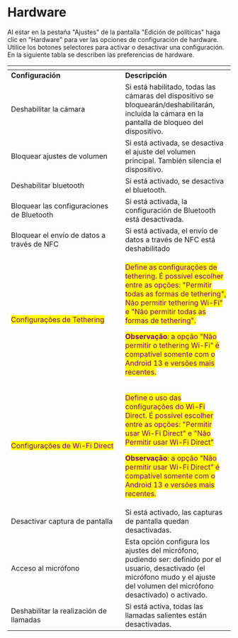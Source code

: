 # Hardware

Al estar en la pestaña "Ajustes" de la pantalla "Edición de políticas" haga clic en "Hardware" para ver las opciones de configuración de hardware. Utilice los botones selectores para activar o desactivar una configuración. En la siguiente tabla se describen las preferencias de hardware.

<table data-header-hidden><thead><tr><th width="242"></th><th></th></tr></thead><tbody><tr><td><strong>Configuración</strong></td><td><strong>Descripción</strong></td></tr><tr><td>Deshabilitar la cámara</td><td>Si está habilitado, todas las cámaras del dispositivo se bloquearán/deshabilitarán, incluida la cámara en la pantalla de bloqueo del dispositivo.</td></tr><tr><td>Bloquear ajustes de volumen</td><td>Si está activada, se desactiva el ajuste del volumen principal. También silencia el dispositivo.</td></tr><tr><td>Deshabilitar bluetooth</td><td>Si está activado, se desactiva el bluetooth.</td></tr><tr><td>Bloquear las configuraciones de Bluetooth</td><td>Si está activada, la configuración de Bluetooth está desactivada.</td></tr><tr><td>Bloquear el envío de datos a través de NFC</td><td>Si está activada, el envío de datos a través de NFC está deshabilitado</td></tr><tr><td><mark style="color:purple;">Configurações de Tethering</mark></td><td><p><mark style="color:purple;">Define as configurações de tethering. É possível escolher entre as opções: "Permitir todas as formas de tethering", Não permitir tethering Wi-Fi" e "Não permitir todas as formas de tethering".</mark> </p><p><mark style="color:purple;"><strong>Observação</strong>: a opção "Não permitir o tethering Wi-Fi” é compatível somente com o Android 13 e versões mais recentes.</mark></p></td></tr><tr><td><mark style="color:purple;">Configurações de Wi-Fi Direct</mark></td><td><p><mark style="color:purple;">Define o uso das configurações do Wi-Fi Direct.  É possível escolher entre as opções: "Permitir usar Wi-Fi Direct" e "Não Permitir usar Wi-Fi Direct"</mark></p><p><mark style="color:purple;"><strong>Observação</strong>: a opção "Não permitir usar Wi-Fi Direct” é compatível somente com o Android 13 e versões mais recentes.</mark></p></td></tr><tr><td>Desactivar captura de pantalla</td><td>Si está activado, las capturas de pantalla quedan desactivadas.</td></tr><tr><td>Acceso al micrófono</td><td>Esta opción configura los ajustes del micrófono, pudiendo ser: definido por el usuario, desactivado (el micrófono mudo y el ajuste del volumen del micrófono desactivado) o activado.</td></tr><tr><td>Deshabilitar la realización de llamadas</td><td>Si está activa, todas las llamadas salientes están desactivadas.</td></tr></tbody></table>
